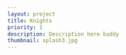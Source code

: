 ```yaml
---
layout: project
title: Knights
priority: 1
description: Description here buddy
thumbnail: splash3.jpg
---
```


